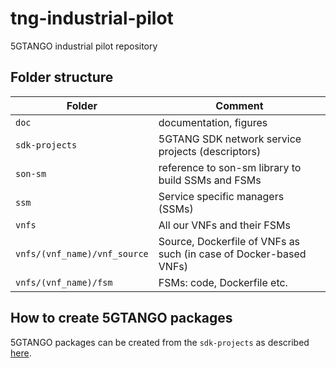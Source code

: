 # tng-industrial-pilot
5GTANGO industrial pilot repository


## Folder structure

| Folder | Comment |
| --- | --- |
| `doc` | documentation, figures |
| `sdk-projects` | 5GTANG SDK network service projects (descriptors) |
| `son-sm`| reference to son-sm library to build SSMs and FSMs |
| `ssm` | Service specific managers (SSMs) |
| `vnfs` | All our VNFs and their FSMs |
| `vnfs/(vnf_name)/vnf_source` | Source, Dockerfile of VNFs as such (in case of Docker-based VNFs) |
| `vnfs/(vnf_name)/fsm` | FSMs: code, Dockerfile etc. |

## How to create 5GTANGO packages

5GTANGO packages can be created from the `sdk-projects` as described [here](sdk-projects/).